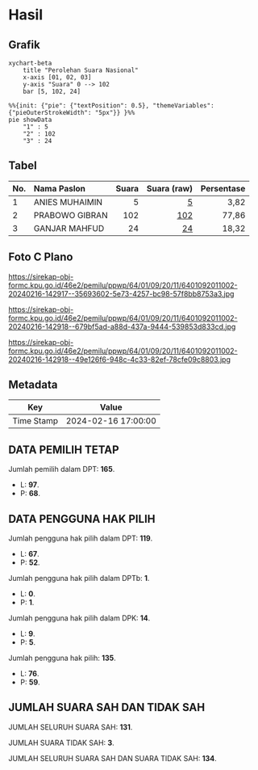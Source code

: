 # Hasil

## Grafik

```mermaid
xychart-beta
    title "Perolehan Suara Nasional"
    x-axis [01, 02, 03]
    y-axis "Suara" 0 --> 102
    bar [5, 102, 24]
```

```mermaid
%%{init: {"pie": {"textPosition": 0.5}, "themeVariables": {"pieOuterStrokeWidth": "5px"}} }%%
pie showData
    "1" : 5
    "2" : 102
    "3" : 24
```

## Tabel

| No. | Nama Paslon    | Suara | Suara (raw) | Persentase |
|:--- |:-------------- | -----:| -----------:| ----------:|
| 1   | ANIES MUHAIMIN | 5     | [5][p-1]    | 3,82       |
| 2   | PRABOWO GIBRAN | 102   | [102][p-2]  | 77,86      |
| 3   | GANJAR MAHFUD  | 24    | [24][p-3]   | 18,32      |


[p-1]: https://github.com/gigit-pemilu/pemilu-2024/blob/main/pilpres/hitung-suara/sub/64-kalimantan-timur/sub/01-paser/sub/09-batu-engau/sub/2011-bai-jaya/sub/002-tps/sub/paslon-1.txt
[p-2]: https://github.com/gigit-pemilu/pemilu-2024/blob/main/pilpres/hitung-suara/sub/64-kalimantan-timur/sub/01-paser/sub/09-batu-engau/sub/2011-bai-jaya/sub/002-tps/sub/paslon-2.txt
[p-3]: https://github.com/gigit-pemilu/pemilu-2024/blob/main/pilpres/hitung-suara/sub/64-kalimantan-timur/sub/01-paser/sub/09-batu-engau/sub/2011-bai-jaya/sub/002-tps/sub/paslon-3.txt

## Foto C Plano

https://sirekap-obj-formc.kpu.go.id/46e2/pemilu/ppwp/64/01/09/20/11/6401092011002-20240216-142917--35693602-5e73-4257-bc98-57f8bb8753a3.jpg

https://sirekap-obj-formc.kpu.go.id/46e2/pemilu/ppwp/64/01/09/20/11/6401092011002-20240216-142918--679bf5ad-a88d-437a-9444-539853d833cd.jpg

https://sirekap-obj-formc.kpu.go.id/46e2/pemilu/ppwp/64/01/09/20/11/6401092011002-20240216-142918--49e126f6-948c-4c33-82ef-78cfe09c8803.jpg


## Metadata

| Key        | Value               |
| ---------- | ------------------- |
| Time Stamp | 2024-02-16 17:00:00 |


## DATA PEMILIH TETAP

Jumlah pemilih dalam DPT: **165**.
 * L: **97**.
 * P: **68**.

## DATA PENGGUNA HAK PILIH

Jumlah pengguna hak pilih dalam DPT: **119**.
 * L: **67**.
 * P: **52**.

Jumlah pengguna hak pilih dalam DPTb: **1**.
 * L: **0**.
 * P: **1**.

Jumlah pengguna hak pilih dalam DPK: **14**.
 * L: **9**.
 * P: **5**.

Jumlah pengguna hak pilih: **135**.
 * L: **76**.
 * P: **59**.

## JUMLAH SUARA SAH DAN TIDAK SAH

JUMLAH SELURUH SUARA SAH: **131**.

JUMLAH SUARA TIDAK SAH: **3**.

JUMLAH SELURUH SUARA SAH DAN SUARA TIDAK SAH: **134**.


